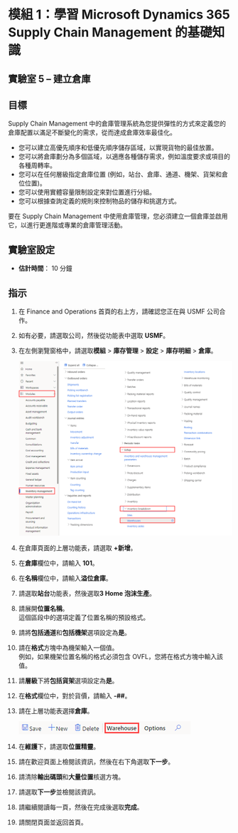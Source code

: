 ﻿---
lab:
    title: '實驗室 5：建立倉庫'
    module: '模組 1：學習 Microsoft Dynamics 365 Supply Chain Management 的基礎知識'
---

# 模組 1：學習 Microsoft Dynamics 365 Supply Chain Management 的基礎知識

## 實驗室 5 – 建立倉庫

## 目標
Supply Chain Management 中的倉庫管理系統為您提供彈性的方式來定義您的倉庫配置以滿足不斷變化的需求，從而達成倉庫效率最佳化。

- 您可以建立高優先順序和低優先順序儲存區域，以實現貨物的最佳放置。
- 您可以將倉庫劃分為多個區域，以適應各種儲存需求，例如溫度要求或項目的各種周轉率。
- 您可以在任何層級指定倉庫位置 (例如，站台、倉庫、通道、機架、貨架和倉位位置)。
- 您可以使用實體容量限制設定來對位置進行分組。
- 您可以根據查詢定義的規則來控制物品的儲存和挑選方式。

要在 Supply Chain Management 中使用倉庫管理，您必須建立一個倉庫並啟用它，以進行更進階或專業的倉庫管理活動。

## 實驗室設定

   - **估計時間**： 10 分鐘

## 指示

1. 在 Finance and Operations 首頁的右上方，請確認您正在與 USMF 公司合作。

1. 如有必要，請選取公司，然後從功能表中選取 **USMF**。

1. 在左側瀏覽窗格中，請選取**模組** > **庫存管理** > **設定** > **庫存明細** > **倉庫**。

    ![畫面影像正在顯示倉庫模組瀏覽](./media/lp1-m3-warehouses-module-navigation.png)

1. 在倉庫頁面的上層功能表，請選取 **+新增**。

1. 在**倉庫**欄位中，請輸入 **101**。

1. 在**名稱**欄位中，請輸入**溢位倉庫**。

1. 請選取**站台**功能表，然後選取**3 Home 泡沫生產**。

1. 請展開**位置名稱**。  
    這個區段中的選項定義了位置名稱的預設格式。

1. 請將**包括通道**和**包括機架**選項設定為**是**。

1. 請在**格式**方塊中為機架輸入一個值。  
    例如，如果機架位置名稱的格式必須包含 OVFL，您將在格式方塊中輸入該值。

1. 請**層級**下將**包括貨架**選項設定為**是**。

1. 在**格式**欄位中，對於貨價，請輸入 **-##**。

1. 請在上層功能表選擇**倉庫**。

    ![畫面影像正在顯示醒目提示的倉庫功能表選項](./media/lp1-m3-warehouses-menu-option.png)

1. 在**維護**下，請選取**位置精靈**。

1. 請在歡迎頁面上檢閱該資訊，然後在右下角選取**下一步**。

1. 請清除**輸出碼頭**和**大量位置**核選方塊。

1. 請選取**下一步**並檢閱該資訊。

1. 請繼續閱讀每一頁，然後在完成後選取**完成**。

1. 請關閉頁面並返回首頁。
